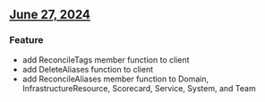 ## [June 27, 2024](https://github.com/OpsLevel/opslevel-go/compare/v2024.6.17...v2024.6.27)
### Feature
* add ReconcileTags member function to client
* add DeleteAliases function to client
* add ReconcileAliases member function to Domain, InfrastructureResource, Scorecard, Service, System, and Team
